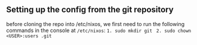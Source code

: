 ## Setting up the config from the git repository
before cloning the repo into /etc/nixos, we first need to run the following commands in the console at ``` /etc/nixos ```:
``` 1. sudo mkdir git ```
``` 2. sudo chown <USER>:users .git```
